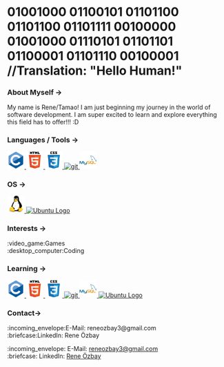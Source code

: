 # 01001000 01100101 01101100 01101100 01101111 00100000 01001000 01110101 01101101 01100001 01101110 00100001<br />//Translation: "Hello Human!"

<h3 align="left">About Myself -></h3>

My name is Rene/Tamao! I am just beginning my journey in the world of software development.
I am super excited to learn and explore everything this field has to offer!!! :D

<h3 align="left">Languages / Tools -></h3>

<p align="left">
 <a href="https://www.cprogramming.com/" target="_blank" rel="noreferrer"> <img src="https://raw.githubusercontent.com/devicons/devicon/master/icons/c/c-original.svg" alt="c" width="40" height="40"/> </a> 
<a href="https://www.w3.org/html/" target="_blank" rel="noreferrer"> <img src="https://raw.githubusercontent.com/devicons/devicon/master/icons/html5/html5-original-wordmark.svg" alt="html5" width="40" height="40"/> </a>
<a href="https://www.w3schools.com/css/" target="_blank" rel="noreferrer"> <img src="https://raw.githubusercontent.com/devicons/devicon/master/icons/css3/css3-original-wordmark.svg" alt="css3" width="40" height="40"/> </a>
<a href="https://git-scm.com/" target="_blank" rel="noreferrer"> <img src="https://www.vectorlogo.zone/logos/git-scm/git-scm-icon.svg" alt="git" width="40" height="40"/> </a>
<a href="https://www.mysql.com/" target="_blank" rel="noreferrer"> <img src="https://raw.githubusercontent.com/devicons/devicon/master/icons/mysql/mysql-original-wordmark.svg" alt="mysql" width="40" height="40 background-color: transparent"/> </a>

</p>

<h3 align="left">OS -></h3>

<p align="left"> 
<a href="https://www.linux.org/" target="_blank" rel="noreferrer"> <img src="https://raw.githubusercontent.com/devicons/devicon/master/icons/linux/linux-original.svg" alt="linux" width="40" height="40"/> </a>
<a href="https://private-user-images.githubusercontent.com/128793184/285529102-c1dfec0e-9266-4ed2-be6b-076971588a23.svg?jwt=eyJhbGciOiJIUzI1NiIsInR5cCI6IkpXVCJ9.eyJpc3MiOiJnaXRodWIuY29tIiwiYXVkIjoicmF3LmdpdGh1YnVzZXJjb250ZW50LmNvbSIsImtleSI6ImtleTUiLCJleHAiOjE3MDc2MDYzNzMsIm5iZiI6MTcwNzYwNjA3MywicGF0aCI6Ii8xMjg3OTMxODQvMjg1NTI5MTAyLWMxZGZlYzBlLTkyNjYtNGVkMi1iZTZiLTA3Njk3MTU4OGEyMy5zdmc_WC1BbXotQWxnb3JpdGhtPUFXUzQtSE1BQy1TSEEyNTYmWC1BbXotQ3JlZGVudGlhbD1BS0lBVkNPRFlMU0E1M1BRSzRaQSUyRjIwMjQwMjEwJTJGdXMtZWFzdC0xJTJGczMlMkZhd3M0X3JlcXVlc3QmWC1BbXotRGF0ZT0yMDI0MDIxMFQyMzAxMTNaJlgtQW16LUV4cGlyZXM9MzAwJlgtQW16LVNpZ25hdHVyZT02NjcwNzYyMzhhZjVkZWYwOWNmYmVmNTk1ZTE2NzQwMzc0OTY5YWM3YmUzMWY5ZDE3MjhjZDljMGMxMTUxZDBjJlgtQW16LVNpZ25lZEhlYWRlcnM9aG9zdCZhY3Rvcl9pZD0wJmtleV9pZD0wJnJlcG9faWQ9MCJ9.HfOuGJQ4HpoYkXQ0-JkZVcazDAjY9LZeRWuQxtVLKmk">
  <img src="https://private-user-images.githubusercontent.com/128793184/285529102-c1dfec0e-9266-4ed2-be6b-076971588a23.svg?jwt=eyJhbGciOiJIUzI1NiIsInR5cCI6IkpXVCJ9.eyJpc3MiOiJnaXRodWIuY29tIiwiYXVkIjoicmF3LmdpdGh1YnVzZXJjb250ZW50LmNvbSIsImtleSI6ImtleTUiLCJleHAiOjE3MDc2MDYzNzMsIm5iZiI6MTcwNzYwNjA3MywicGF0aCI6Ii8xMjg3OTMxODQvMjg1NTI5MTAyLWMxZGZlYzBlLTkyNjYtNGVkMi1iZTZiLTA3Njk3MTU4OGEyMy5zdmc_WC1BbXotQWxnb3JpdGhtPUFXUzQtSE1BQy1TSEEyNTYmWC1BbXotQ3JlZGVudGlhbD1BS0lBVkNPRFlMU0E1M1BRSzRaQSUyRjIwMjQwMjEwJTJGdXMtZWFzdC0xJTJGczMlMkZhd3M0X3JlcXVlc3QmWC1BbXotRGF0ZT0yMDI0MDIxMFQyMzAxMTNaJlgtQW16LUV4cGlyZXM9MzAwJlgtQW16LVNpZ25hdHVyZT02NjcwNzYyMzhhZjVkZWYwOWNmYmVmNTk1ZTE2NzQwMzc0OTY5YWM3YmUzMWY5ZDE3MjhjZDljMGMxMTUxZDBjJlgtQW16LVNpZ25lZEhlYWRlcnM9aG9zdCZhY3Rvcl9pZD0wJmtleV9pZD0wJnJlcG9faWQ9MCJ9.HfOuGJQ4HpoYkXQ0-JkZVcazDAjY9LZeRWuQxtVLKmk" width="40" height="40" alt="Ubuntu Logo">
</a>

</p>

<h3 align="left">Interests -></h3>

<p align="left"> :video_game:Games  <br> :desktop_computer:Coding  </p>

<h3 align="left">Learning -></h3>

<p align="left"> 
 <a href="https://www.cprogramming.com/" target="_blank" rel="noreferrer"> <img src="https://raw.githubusercontent.com/devicons/devicon/master/icons/c/c-original.svg" alt="c" width="40" height="40"/> </a>
<a href="https://www.w3.org/html/" target="_blank" rel="noreferrer"> <img src="https://raw.githubusercontent.com/devicons/devicon/master/icons/html5/html5-original-wordmark.svg" alt="html5" width="40" height="40"/> </a>
<a href="https://www.w3schools.com/css/" target="_blank" rel="noreferrer"> <img src="https://raw.githubusercontent.com/devicons/devicon/master/icons/css3/css3-original-wordmark.svg" alt="css3" width="40" height="40"/> </a>
<a href="https://git-scm.com/" target="_blank" rel="noreferrer"> <img src="https://www.vectorlogo.zone/logos/git-scm/git-scm-icon.svg" alt="git" width="40" height="40"/> </a>
<a href="https://www.mysql.com/" target="_blank" rel="noreferrer"> <img src="https://raw.githubusercontent.com/devicons/devicon/master/icons/mysql/mysql-original-wordmark.svg" alt="mysql" width="40" height="40"/> </a>
 <a href="https://private-user-images.githubusercontent.com/128793184/285529102-c1dfec0e-9266-4ed2-be6b-076971588a23.svg?jwt=eyJhbGciOiJIUzI1NiIsInR5cCI6IkpXVCJ9.eyJpc3MiOiJnaXRodWIuY29tIiwiYXVkIjoicmF3LmdpdGh1YnVzZXJjb250ZW50LmNvbSIsImtleSI6ImtleTUiLCJleHAiOjE3MDc2MDYzNzMsIm5iZiI6MTcwNzYwNjA3MywicGF0aCI6Ii8xMjg3OTMxODQvMjg1NTI5MTAyLWMxZGZlYzBlLTkyNjYtNGVkMi1iZTZiLTA3Njk3MTU4OGEyMy5zdmc_WC1BbXotQWxnb3JpdGhtPUFXUzQtSE1BQy1TSEEyNTYmWC1BbXotQ3JlZGVudGlhbD1BS0lBVkNPRFlMU0E1M1BRSzRaQSUyRjIwMjQwMjEwJTJGdXMtZWFzdC0xJTJGczMlMkZhd3M0X3JlcXVlc3QmWC1BbXotRGF0ZT0yMDI0MDIxMFQyMzAxMTNaJlgtQW16LUV4cGlyZXM9MzAwJlgtQW16LVNpZ25hdHVyZT02NjcwNzYyMzhhZjVkZWYwOWNmYmVmNTk1ZTE2NzQwMzc0OTY5YWM3YmUzMWY5ZDE3MjhjZDljMGMxMTUxZDBjJlgtQW16LVNpZ25lZEhlYWRlcnM9aG9zdCZhY3Rvcl9pZD0wJmtleV9pZD0wJnJlcG9faWQ9MCJ9.HfOuGJQ4HpoYkXQ0-JkZVcazDAjY9LZeRWuQxtVLKmk">
  <img src="https://private-user-images.githubusercontent.com/128793184/285529102-c1dfec0e-9266-4ed2-be6b-076971588a23.svg?jwt=eyJhbGciOiJIUzI1NiIsInR5cCI6IkpXVCJ9.eyJpc3MiOiJnaXRodWIuY29tIiwiYXVkIjoicmF3LmdpdGh1YnVzZXJjb250ZW50LmNvbSIsImtleSI6ImtleTUiLCJleHAiOjE3MDc2MDYzNzMsIm5iZiI6MTcwNzYwNjA3MywicGF0aCI6Ii8xMjg3OTMxODQvMjg1NTI5MTAyLWMxZGZlYzBlLTkyNjYtNGVkMi1iZTZiLTA3Njk3MTU4OGEyMy5zdmc_WC1BbXotQWxnb3JpdGhtPUFXUzQtSE1BQy1TSEEyNTYmWC1BbXotQ3JlZGVudGlhbD1BS0lBVkNPRFlMU0E1M1BRSzRaQSUyRjIwMjQwMjEwJTJGdXMtZWFzdC0xJTJGczMlMkZhd3M0X3JlcXVlc3QmWC1BbXotRGF0ZT0yMDI0MDIxMFQyMzAxMTNaJlgtQW16LUV4cGlyZXM9MzAwJlgtQW16LVNpZ25hdHVyZT02NjcwNzYyMzhhZjVkZWYwOWNmYmVmNTk1ZTE2NzQwMzc0OTY5YWM3YmUzMWY5ZDE3MjhjZDljMGMxMTUxZDBjJlgtQW16LVNpZ25lZEhlYWRlcnM9aG9zdCZhY3Rvcl9pZD0wJmtleV9pZD0wJnJlcG9faWQ9MCJ9.HfOuGJQ4HpoYkXQ0-JkZVcazDAjY9LZeRWuQxtVLKmk" width="40" height="40" alt="Ubuntu Logo">
</a>

 </p>

<h3 align="left">Contact-></h3>

<p align="left"> :incoming_envelope:E-Mail: reneozbay3@gmail.com <br> :briefcase:LinkedIn: Rene Özbay </p>

<p align="left">
  :incoming_envelope: E-Mail: <a href="mailto:reneozbay3@gmail.com">reneozbay3@gmail.com</a> <br>
  :briefcase: LinkedIn: <a href="https://www.linkedin.com/in/rene-ozbay">Rene Özbay</a>
</p>
